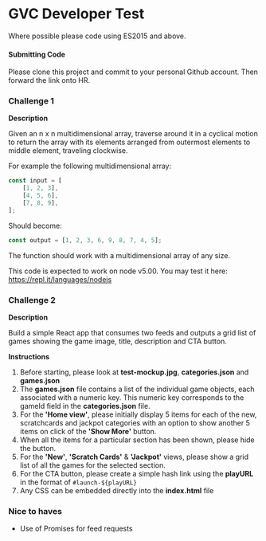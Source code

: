 # GVC Developer Test

Where possible please code using ES2015 and above.

#### Submitting Code

Please clone this project and commit to your personal Github account. Then forward the link onto HR.

### Challenge 1

**Description**

Given an n x n multidimensional array, traverse around it in a cyclical motion to return the array with its elements arranged from outermost elements to middle element, traveling clockwise.

For example the following multidimensional array:

```javascript
const input = [
	[1, 2, 3],
	[4, 5, 6],
	[7, 8, 9],
]; 

```

Should become:

```javascript
const output = [1, 2, 3, 6, 9, 8, 7, 4, 5];
```

The function should work with a multidimensional array of any size.

This code is expected to work on node v5.00. You may test it here: https://repl.it/languages/nodejs


### Challenge 2

**Description**

Build a simple React app that consumes two feeds and outputs a grid list of games showing the game image, title, description and CTA button.

**Instructions**

1. Before starting, please look at **test-mockup.jpg**, **categories.json** and **games.json**
2. The **games.json** file contains a list of the individual game objects, each associated with a numeric key. This numeric key corresponds to the gameId field in the **categories.json** file.
3. For the **'Home view'**, please initially display 5 items for each of the new, scratchcards and jackpot categories with an option to show another 5 items on click of the **'Show More'** button.
4. When all the items for a particular section has been shown, please hide the button.
5. For the **'New'**, **'Scratch Cards'** & **'Jackpot'** views, please show a grid list of all the games for the selected section.
6. For the CTA button, please create a simple hash link using the **playURL** in the format of `#launch-${playURL}`
8. Any CSS can be embedded directly into the **index.html** file

### Nice to haves
- Use of Promises for feed requests